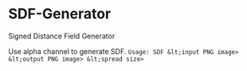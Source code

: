 SDF-Generator
=============

Signed Distance Field Generator

Use alpha channel to generate SDF.
`Usage: SDF &lt;input PNG image> &lt;output PNG image> &lt;spread size>`
